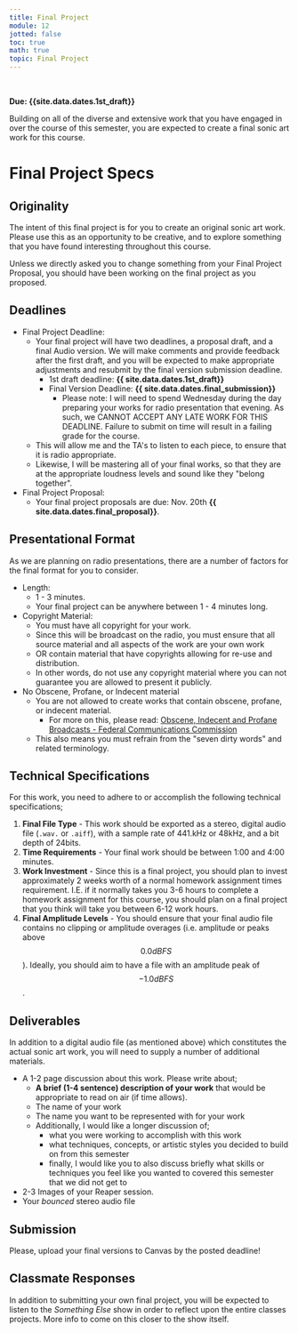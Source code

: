 ```yaml
---
title: Final Project
module: 12
jotted: false
toc: true
math: true
topic: Final Project
---
```



<br />








**Due: {{site.data.dates.1st_draft}}**

Building on all of the diverse and extensive work that you have engaged in over the course of this semester, you are expected to create a final sonic art work for this course.



# Final Project Specs

## Originality

The intent of this final project is for you to create an original sonic art work. Please use this as an opportunity to be creative, and to explore something that you have found interesting throughout this course.

Unless we directly asked you to change something from your Final Project Proposal, you should have been working on the final project as you proposed.

## Deadlines

- Final Project Deadline:
	- Your final project will have two deadlines, a proposal draft, and a final Audio version. We will make comments and provide feedback after the first draft, and you will be expected to make appropriate adjustments and resubmit by the final version submission deadline.
		- 1st draft deadline: **{{ site.data.dates.1st_draft}}**
		- Final Version Deadline: **{{ site.data.dates.final_submission}}**
			- Please note: I will need to spend Wednesday during the day preparing your works for radio presentation that evening. As such, we CANNOT ACCEPT ANY LATE WORK FOR THIS DEADLINE. Failure to submit on time will result in a failing grade for the course.
	- This will allow me and the TA's to listen to each piece, to ensure that it is radio appropriate.
	- Likewise, I will be mastering all of your final works, so that they are at the appropriate loudness levels and sound like they "belong together".
- Final Project Proposal:
	- Your final project proposals are due: Nov. 20th **{{ site.data.dates.final_proposal}}**.

## Presentational Format

As we are planning on radio presentations, there are a number of factors for the final format for you to consider.

- Length:
	- 1 - 3 minutes.
	- Your final project can be anywhere between 1 - 4 minutes long.
- Copyright Material:
	- You must have all copyright for your work.
	- Since this will be broadcast on the radio, you must ensure that all source material and all aspects of the work are your own work
	- OR contain material that have copyrights allowing for re-use and distribution.
	- In other words, do not use any copyright material where you can not guarantee you are allowed to present it publicly.
- No Obscene, Profane, or Indecent material
	- You are not allowed to create works that contain obscene, profane, or indecent material.
		- For more on this, please read: [Obscene, Indecent and Profane Broadcasts - Federal Communications Commission](https://www.fcc.gov/consumers/guides/obscene-indecent-and-profane-broadcasts)
	- This also means you must refrain from the "seven dirty words" and related terminology.



## Technical Specifications

For this work, you need to adhere to or accomplish the following technical specifications;

1. **Final File Type** - This work should be exported as a stereo, digital audio file (`.wav.` or `.aiff`), with a sample rate of 441.kHz or 48kHz, and a bit depth of 24bits.
2. **Time Requirements** - Your final work should be between 1:00 and 4:00 minutes.
3. **Work Investment** - Since this is a final project, you should plan to invest approximately 2 weeks worth of a normal homework assignment times requirement. I.E. if it normally takes you 3-6 hours to complete a homework assignment for this course, you should plan on a final project that you think will take you between 6-12 work hours.
4. **Final Amplitude Levels** - You should ensure that your final audio file contains no clipping or amplitude overages (i.e. amplitude or peaks above $$0.0dBFS$$). Ideally, you should aim to have a file with an amplitude peak of $$-1.0dBFS$$.

## Deliverables

In addition to a digital audio file (as mentioned above) which constitutes the actual sonic art work, you will need to supply a number of additional materials.

- A 1-2 page discussion about this work. Please write about;
	- **A brief (1-4 sentence) description of your work** that would be appropriate to read on air (if time allows).
	- The name of your work
	- The name you want to be represented with for your work
	- Additionally, I would like a longer discussion of;
		- what you were working to accomplish with this work
		- what techniques, concepts, or artistic styles you decided to build on from this semester
		- finally, I would like you to also discuss briefly what skills or techniques you feel like you wanted to covered this semester that we did not get to
- 2-3 Images of your Reaper session.
- Your _bounced_ stereo audio file

## Submission

Please, upload your final versions to Canvas by the posted deadline!

## Classmate Responses

In addition to submitting your own final project, you will be expected to listen to the _Something Else_ show in order to reflect upon the entire classes projects. More info to come on this closer to the show itself.

